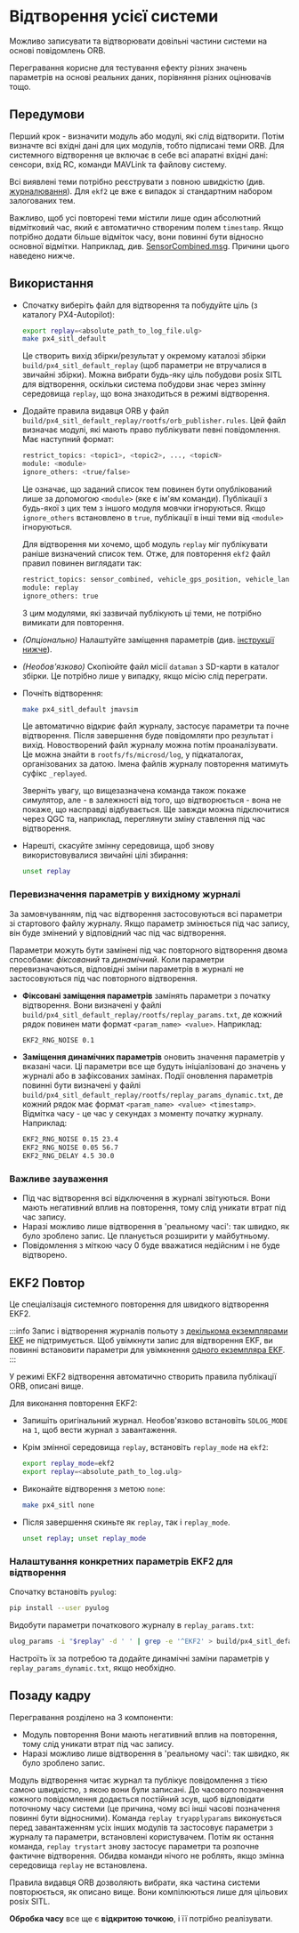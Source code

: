 # Відтворення усієї системи

Можливо записувати та відтворювати довільні частини системи на основі повідомлень ORB.

Перегравання корисне для тестування ефекту різних значень параметрів на основі реальних даних, порівняння різних оцінювачів тощо.

## Передумови

Перший крок - визначити модуль або модулі, які слід відтворити. Потім визначте всі вхідні дані для цих модулів, тобто підписані теми ORB. Для системного відтворення це включає в себе всі апаратні вхідні дані: сенсори, вхід RC, команди MAVLink та файлову систему.

Всі виявлені теми потрібно реєструвати з повною швидкістю (див. [журналювання](../dev_log/logging.md)). Для `ekf2` це вже є випадок зі стандартним набором залогованих тем.

Важливо, щоб усі повторені теми містили лише один абсолютний відмітковий час, який є автоматично створеним полем `timestamp`. Якщо потрібно додати більше відміток часу, вони повинні бути відносно основної відмітки. Наприклад, див. [SensorCombined.msg](https://github.com/PX4/PX4-Autopilot/blob/release/1.15/msg/SensorCombined.msg). Причини цього наведено нижче.

## Використання

- Спочатку виберіть файл для відтворення та побудуйте ціль (з каталогу PX4-Autopilot):

  ```sh
  export replay=<absolute_path_to_log_file.ulg>
  make px4_sitl_default
  ```

  Це створить вихід збірки/результат у окремому каталозі збірки `build/px4_sitl_default_replay` (щоб параметри не втручалися в звичайні збірки). Можна вибрати будь-яку ціль побудови posix SITL для відтворення, оскільки система побудови знає через змінну середовища `replay`, що вона знаходиться в режимі відтворення.

- Додайте правила видавця ORB у файл `build/px4_sitl_default_replay/rootfs/orb_publisher.rules`. Цей файл визначає модулі, які мають право публікувати певні повідомлення. Має наступний формат:

  ```sh
  restrict_topics: <topic1>, <topic2>, ..., <topicN>
  module: <module>
  ignore_others: <true/false>
  ```

  Це означає, що заданий список тем повинен бути опублікований лише за допомогою `<module>` (яке є ім'ям команди). Публікації з будь-якої з цих тем з іншого модуля мовчки ігноруються. Якщо `ignore_others` встановлено в `true`, публікації в інші теми від `<module>` ігноруються.

  Для відтворення ми хочемо, щоб модуль `replay` міг публікувати раніше визначений список тем. Отже, для повторення `ekf2` файл правил повинен виглядати так:

  ```sh
  restrict_topics: sensor_combined, vehicle_gps_position, vehicle_land_detected
  module: replay
  ignore_others: true
  ```

  З цим модулями, які зазвичай публікують ці теми, не потрібно вимикати для повторення.

- _(Опціонально)_ Налаштуйте заміщення параметрів (див. [інструкції нижче](#overriding-parameters-in-the-original-log)).
- _(Необов'язково)_ Скопіюйте файл місії `dataman` з SD-карти в каталог збірки. Це потрібно лише у випадку, якщо місію слід переграти.
- Почніть відтворення:

  ```sh
  make px4_sitl_default jmavsim
  ```

  Це автоматично відкриє файл журналу, застосує параметри та почне відтворення. Після завершення буде повідомляти про результат і вихід. Новостворений файл журналу можна потім проаналізувати. Це можна знайти в `rootfs/fs/microsd/log`, у підкаталогах, організованих за датою. Імена файлів журналу повторення матимуть суфікс `_replayed`.

  Зверніть увагу, що вищезазначена команда також покаже симулятор, але - в залежності від того, що відтворюється - вона не покаже, що насправді відбувається. Ще завжди можна підключитися через QGC та, наприклад, переглянути зміну ставлення під час відтворення.

- Нарешті, скасуйте змінну середовища, щоб знову використовувалися звичайні цілі збирання:

  ```sh
  unset replay
  ```

### Перевизначення параметрів у вихідному журналі

За замовчуванням, під час відтворення застосовуються всі параметри зі стартового файлу журналу. Якщо параметр змінюється під час запису, він буде змінений у відповідний час під час відтворення.

Параметри можуть бути замінені під час повторного відтворення двома способами: _фіксований_ та _динамічний_. Коли параметри перевизначаються, відповідні зміни параметрів в журналі не застосовуються під час повторного відтворення.

- **Фіксовані заміщення параметрів** замінять параметри з початку відтворення. Вони визначені у файлі `build/px4_sitl_default_replay/rootfs/replay_params.txt`, де кожний рядок повинен мати формат `<param_name> <value>`. Наприклад:

  ```sh
  EKF2_RNG_NOISE 0.1
  ```

- **Заміщення динамічних параметрів** оновить значення параметрів у вказані часи. Ці параметри все ще будуть ініціалізовані до значень у журналі або в зафіксованих замінах. Події оновлення параметрів повинні бути визначені у файлі `build/px4_sitl_default_replay/rootfs/replay_params_dynamic.txt`, де кожний рядок має формат `<param_name> <value> <timestamp>`. Відмітка часу - це час у секундах з моменту початку журналу. Наприклад:

  ```sh
  EKF2_RNG_NOISE 0.15 23.4
  EKF2_RNG_NOISE 0.05 56.7
  EKF2_RNG_DELAY 4.5 30.0
  ```

### Важливе зауваження

- Під час відтворення всі відключення в журналі звітуються. Вони мають негативний вплив на повторення, тому слід уникати втрат під час запису.
- Наразі можливо лише відтворення в 'реальному часі': так швидко, як було зроблено запис. Це планується розширити у майбутньому.
- Повідомлення з міткою часу 0 буде вважатися недійсним і не буде відтворено.

## EKF2 Повтор

Це спеціалізація системного повторення для швидкого відтворення EKF2.

:::info Запис і відтворення журналів польоту з [декількома екземплярами EKF](../advanced_config/tuning_the_ecl_ekf.md#running-multiple-ekf-instances) не підтримується. Щоб увімкнути запис для відтворення EKF, ви повинні встановити параметри для увімкнення [одного екземпляра EKF](../advanced_config/tuning_the_ecl_ekf.md#running-a-single-ekf-instance).
:::

У режимі EKF2 відтворення автоматично створить правила публікації ORB, описані вище.

Для виконання повторення EKF2:

- Запишіть оригінальний журнал. Необов'язково встановіть `SDLOG_MODE` на `1`, щоб вести журнал з завантаження.

- Крім змінної середовища `replay`, встановіть `replay_mode` на `ekf2`:

  ```sh
  export replay_mode=ekf2
  export replay=<absolute_path_to_log.ulg>
  ```

- Виконайте відтворення з метою `none`:

  ```sh
  make px4_sitl none
  ```

- Після завершення скиньте як `replay`, так і `replay_mode`.

  ```sh
  unset replay; unset replay_mode
  ```

### Налаштування конкретних параметрів EKF2 для відтворення

Спочатку встановіть `pyulog`:

```sh
pip install --user pyulog
```

Видобути параметри початкового журналу в `replay_params.txt`:

```sh
ulog_params -i "$replay" -d ' ' | grep -e '^EKF2' > build/px4_sitl_default_replay/rootfs/replay_params.txt
```

Настроїть їх за потребою та додайте динамічні заміни параметрів у `replay_params_dynamic.txt`, якщо необхідно.

## Позаду кадру

Перегравання розділено на 3 компоненти:

- Модуль повторення Вони мають негативний вплив на повторення, тому слід уникати втрат під час запису.
- Наразі можливо лише відтворення в 'реальному часі': так швидко, як було зроблено запис.

Модуль відтворення читає журнал та публікує повідомлення з тією самою швидкістю, з якою вони були записані. До часового позначення кожного повідомлення додається постійний зсув, щоб відповідати поточному часу системи (це причина, чому всі інші часові позначення повинні бути відносними). Команда `replay tryapplyparams` виконується перед завантаженням усіх інших модулів та застосовує параметри з журналу та параметри, встановлені користувачем. Потім як остання команда, `replay trystart` знову застосує параметри та розпочне фактичне відтворення. Обидва команди нічого не роблять, якщо змінна середовища `replay` не встановлена.

Правила видавця ORB дозволяють вибрати, яка частина системи повторюється, як описано вище. Вони компілюються лише для цільових posix SITL.

**Обробка часу** все ще є **відкритою точкою**, і її потрібно реалізувати.
